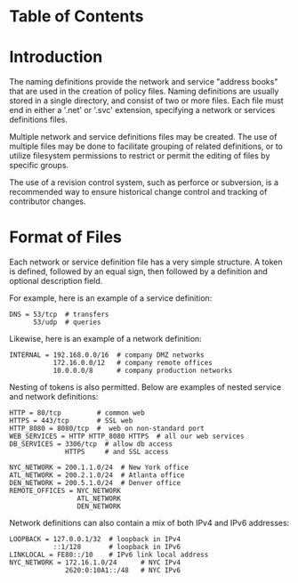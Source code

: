 # Table of Contents #


# Introduction #

The naming definitions provide the network and service "address books" that are used in the creation of policy files.  Naming definitions are usually stored in a single directory, and consist of two or more files.  Each file must end in either a '.net' or '.svc' extension, specifying a network or services definitions files.

Multiple network and service definitions files may be created.  The use of multiple files may be done to facilitate grouping of related definitions, or to utilize filesystem permissions to restrict or permit the editing of files by specific groups.

The use of a revision control system, such as perforce or subversion, is a recommended way to ensure historical change control and tracking of contributor changes.

# Format of Files #
Each network or service definition file has a very simple structure.  A token is defined, followed by an equal sign, then followed by a definition and optional description field.

For example, here is an example of a service definition:
```
DNS = 53/tcp  # transfers
      53/udp  # queries
```

Likewise, here is an example of a network definition:
```
INTERNAL = 192.168.0.0/16  # company DMZ networks
           172.16.0.0/12   # company remote offices
           10.0.0.0/8      # company production networks
```

Nesting of tokens is also permitted.  Below are examples of nested service and network definitions:
```
HTTP = 80/tcp         # common web 
HTTPS = 443/tcp       # SSL web 
HTTP_8080 = 8080/tcp  #  web on non-standard port
WEB_SERVICES = HTTP HTTP_8080 HTTPS  # all our web services
DB_SERVICES = 3306/tcp  # allow db access
              HTTPS     # and SSL access
```

```
NYC_NETWORK = 200.1.1.0/24  # New York office
ATL_NETWORK = 200.2.1.0/24  # Atlanta office
DEN_NETWORK = 200.5.1.0/24  # Denver office
REMOTE_OFFICES = NYC_NETWORK
                 ATL_NETWORK
                 DEN_NETWORK
```

Network definitions can also contain a mix of both IPv4 and IPv6 addresses:
```
LOOPBACK = 127.0.0.1/32  # loopback in IPv4
           ::1/128       # loopback in IPv6
LINKLOCAL = FE80::/10    # IPv6 link local address
NYC_NETWORK = 172.16.1.0/24      # NYC IPv4
              2620:0:10A1::/48   # NYC IPv6
```

